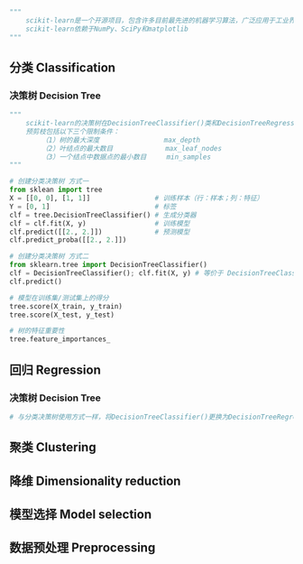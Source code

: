 ```python
"""
	scikit-learn是一个开源项目，包含许多目前最先进的机器学习算法，广泛应用于工业界和学术界。
	scikit-learn依赖于NumPy、SciPy和matplotlib
"""
```



## 分类 Classification

### 决策树 Decision Tree

```python
"""
	scikit-learn的决策树在DecisionTreeClassifier()类和DecisionTreeRegressor()中仅实现了预剪枝，并未实现后剪枝
	预剪枝包括以下三个限制条件：
		（1）树的最大深度 				 max_depth
		（2）叶结点的最大数目 			max_leaf_nodes
		（3）一个结点中数据点的最小数目     min_samples
"""
```

```python
# 创建分类决策树 方式一
from sklean import tree
X = [[0, 0], [1, 1]]				# 训练样本（行：样本；列：特征）
Y = [0, 1]							# 标签
clf = tree.DecisionTreeClassifier()	# 生成分类器
clf = clf.fit(X, y)					# 训练模型
clf.predict([[2., 2.]])				# 预测模型
clf.predict_proba([[2., 2.]])

# 创建分类决策树 方式二
from sklearn.tree import DecisionTreeClassifier()
clf = DecisionTreeClassifier(); clf.fit(X, y) # 等价于 DecisionTreeClassifier().fit(X, y)
clf.predict()

# 模型在训练集/测试集上的得分
tree.score(X_train, y_train)
tree.score(X_test, y_test)

# 树的特征重要性
tree.feature_importances_
```



## 回归 Regression

### 决策树 Decision Tree

```python
# 与分类决策树使用方式一样，将DecisionTreeClassifier()更换为DecisionTreeRegressor()即可
```



## 聚类 Clustering

## 降维 Dimensionality reduction

## 模型选择 Model selection

## 数据预处理 Preprocessing